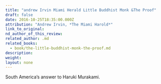 ```yaml
---
title: "andrew Irvin Miami Herald Little Buddhist Monk &The Proof"
draft: false
date: 2016-10-25T18:35:00.000Z
attribution: "Andrew Irvin, *The Miami Harold*"
link_to_original:
nd_author_of_this_review:
related_author: .md
related_books:
  - book/the-little-buddhist-monk-the-proof.md
description:
weight:
layout: none
---
```

South America’s answer to Haruki Murakami.

